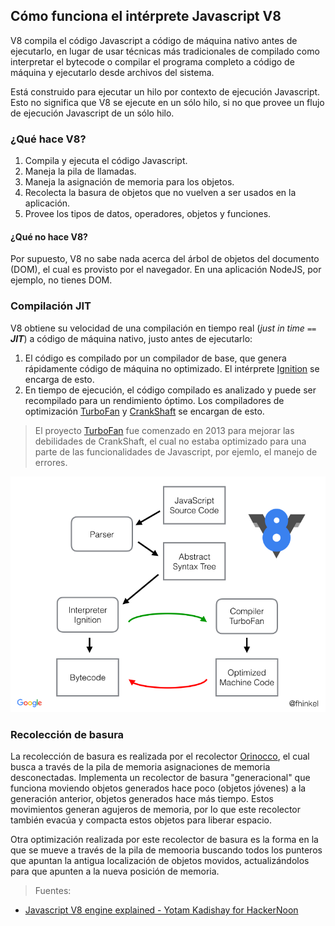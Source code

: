 ## Cómo funciona el intérprete Javascript V8

V8 compila el código Javascript a código de máquina nativo antes de ejecutarlo, en lugar de usar técnicas más tradicionales de compilado como interpretar el bytecode o compilar el programa completo a código de máquina y ejecutarlo desde archivos del sistema.

Está construido para ejecutar un hilo por contexto de ejecución Javascript. Esto no significa que V8 se ejecute en un sólo hilo, si no que provee un flujo de ejecución Javascript de un sólo hilo.

### ¿Qué hace V8?
1. Compila y ejecuta el código Javascript.
2. Maneja la pila de llamadas.
3. Maneja la asignación de memoria para los objetos.
4. Recolecta la basura de objetos que no vuelven a ser usados en la aplicación.
5. Provee los tipos de datos, operadores, objetos y funciones.

#### ¿Qué no hace V8?
Por supuesto, V8 no sabe nada acerca del árbol de objetos del documento (DOM), el cual es provisto por el navegador. En una aplicación NodeJS, por ejemplo, no tienes DOM.

### Compilación JIT
V8 obtiene su velocidad de una compilación en tiempo real (*just in time `==` **JIT***) a código de máquina nativo, justo antes de ejecutarlo:

1. El código es compilado por un compilador de base, que genera rápidamente código de máquina no optimizado. El intérprete [Ignition](https://v8.dev/docs/ignition) se encarga de esto.
2. En tiempo de ejecución, el código compilado es analizado y puede ser recompilado para un rendimiento óptimo. Los compiladores de optimización [TurboFan](https://v8.dev/docs/turbofan) y [CrankShaft](https://stackoverflow.com/questions/44764777/what-is-crankshaftscript-in-node-js) se encargan de esto.

> El proyecto [TurboFan](https://v8.dev/docs/turbofan) fue comenzado en 2013 para mejorar las debilidades de CrankShaft, el cual no estaba optimizado para una parte de las funcionalidades de Javascript, por ejemlo, el manejo de errores.

![Pasos de generación de código Javascript en V8](v8-steps.png)

### Recolección de basura
La recolección de basura es realizada por el recolector [Orinocco](https://v8.dev/blog/orinoco-parallel-scavenger), el cual busca a través de la pila de memoria asignaciones de memoria desconectadas. Implementa un recolector de basura "generacional" que funciona moviendo objetos generados hace poco (objetos jóvenes) a la generación anterior, objetos generados hace más tiempo. Estos movimientos generan agujeros de memoria, por lo que este recolector también evacúa y compacta estos objetos para liberar espacio.

Otra optimización realizada por este recolector de basura es la forma en la que se mueve a través de la pila de memooria buscando todos los punteros que apuntan la antigua localización de objetos movidos, actualizándolos para que apunten a la nueva posición de memoria.

> Fuentes:
- [Javascript V8 engine explained - Yotam Kadishay for HackerNoon](https://hackernoon.com/javascript-v8-engine-explained-3f940148d4ef)
